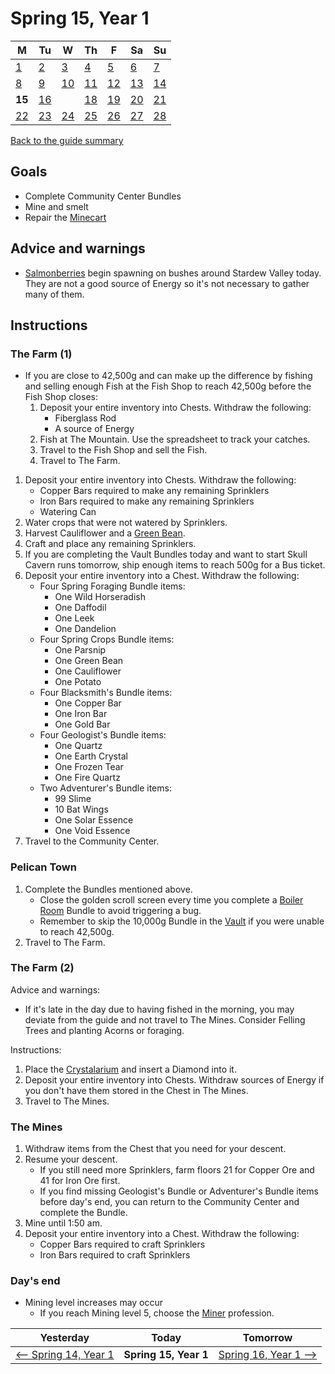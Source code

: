 # Spring 15, Year 1

| M                          | Tu                        | W                         | Th                        | F                         | Sa                        | Su                        |
| -------------------------- | ------------------------- | ------------------------- | ------------------------- |-------------------------- | ------------------------- | ------------------------- |
| [1](year-1-spring-1.md)    | [2](year-1-spring-2.md)   | [3](year-1-spring-3.md)   | [4](year-1-spring-4.md)   | [5](year-1-spring-5.md)   | [6](year-1-spring-6.md)   | [7](year-1-spring-7.md)   |
| [8](year-1-spring-8.md)    | [9](year-1-spring-9.md)   | [10](year-1-spring-10.md) | [11](year-1-spring-11.md) | [12](year-1-spring-12.md) | [13](year-1-spring-13.md) | [14](year-1-spring-14.md) |
| **15**                     | [16](year-1-spring-16.md) |                           | [18](year-1-spring-18.md) | [19](year-1-spring-19.md) | [20](year-1-spring-20.md) | [21](year-1-spring-21.md) |
| [22](year-1-spring-22.md)  | [23](year-1-spring-23.md) | [24](year-1-spring-24.md) | [25](year-1-spring-25.md) | [26](year-1-spring-26.md) | [27](year-1-spring-27.md) | [28](year-1-spring-28.md) |

[Back to the guide summary](readme.md)

## Goals

- Complete Community Center Bundles
- Mine and smelt
- Repair the [Minecart](https://stardewvalleywiki.com/Minecart)

## Advice and warnings

- [Salmonberries](https://stardewvalleywiki.com/Salmonberry) begin spawning on bushes around Stardew Valley today. They are not a good source of Energy so it's not necessary to gather many of them.

## Instructions

### The Farm (1)

- If you are close to 42,500g and can make up the difference by fishing and selling enough Fish at the Fish Shop to reach 42,500g before the Fish Shop closes:
  1. Deposit your entire inventory into Chests. Withdraw the following:
     - Fiberglass Rod
     - A source of Energy
  2. Fish at The Mountain. Use the spreadsheet to track your catches.
  3. Travel to the Fish Shop and sell the Fish.
  4. Travel to The Farm.

1. Deposit your entire inventory into Chests. Withdraw the following:
   - Copper Bars required to make any remaining Sprinklers
   - Iron Bars required to make any remaining Sprinklers
   - Watering Can
2. Water crops that were not watered by Sprinklers.
3. Harvest Cauliflower and a [Green Bean](https://stardewvalleywiki.com/Green_Bean).
4. Craft and place any remaining Sprinklers.
5. If you are completing the Vault Bundles today and want to start Skull Cavern runs tomorrow, ship enough items to reach 500g for a Bus ticket.
6. Deposit your entire inventory into a Chest. Withdraw the following:
   - Four Spring Foraging Bundle items:
     - One Wild Horseradish
     - One Daffodil
     - One Leek
     - One Dandelion
   - Four Spring Crops Bundle items:
     - One Parsnip
     - One Green Bean
     - One Cauliflower
     - One Potato
   - Four Blacksmith's Bundle items:
     - One Copper Bar
     - One Iron Bar
     - One Gold Bar
   - Four Geologist's Bundle items:
     - One Quartz
     - One Earth Crystal
     - One Frozen Tear
     - One Fire Quartz
   - Two Adventurer's Bundle items:
     - 99 Slime
     - 10 Bat Wings
     - One Solar Essence
     - One Void Essence
7. Travel to the Community Center.

### Pelican Town

1. Complete the Bundles mentioned above.
   - Close the golden scroll screen every time you complete a [Boiler Room](https://stardewvalleywiki.com/Bundles#Boiler_Room) Bundle to avoid triggering a bug.
   - Remember to skip the 10,000g Bundle in the [Vault](https://stardewvalleywiki.com/Bundles#Vault) if you were unable to reach 42,500g.
2. Travel to The Farm.

### The Farm (2)

Advice and warnings:

- If it's late in the day due to having fished in the morning, you may deviate from the guide and not travel to The Mines. Consider Felling Trees and planting Acorns or foraging.

Instructions:

1. Place the [Crystalarium](https://stardewvalleywiki.com/Crystalarium) and insert a Diamond into it.
2. Deposit your entire inventory into Chests. Withdraw sources of Energy if you don't have them stored in the Chest in The Mines.
3. Travel to The Mines.

### The Mines

1. Withdraw items from the Chest that you need for your descent.
2. Resume your descent.
   - If you still need more Sprinklers, farm floors 21 for Copper Ore and 41 for Iron Ore first.
   - If you find missing Geologist's Bundle or Adventurer's Bundle items before day's end, you can return to the Community Center and complete the Bundle.
3. Mine until 1:50 am.
4. Deposit your entire inventory into a Chest. Withdraw the following:
   - Copper Bars required to craft Sprinklers
   - Iron Bars required to craft Sprinklers

### Day's end

- Mining level increases may occur
  - If you reach Mining level 5, choose the [Miner](https://stardewvalleywiki.com/Mining/Skill) profession.

| Yesterday                                   | Today                 | Tomorrow                                    |
| ------------------------------------------- | --------------------- | ------------------------------------------- |
| [⟵ Spring 14, Year 1](year-1-spring-14.md) | **Spring 15, Year 1** | [Spring 16, Year 1 ⟶](year-1-spring-16.md) |
